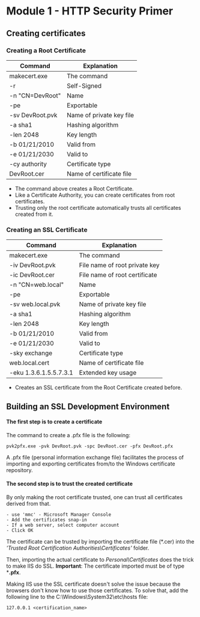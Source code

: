 # Module 1 - HTTP Security Primer #

## Creating certificates ##

### Creating a Root Certificate ###

| Command         | Explanation              |
| --------------- | ------------------------ |
| makecert.exe    | The command              |
| -r              | Self-Signed              |
| -n "CN=DevRoot" | Name                     |
| -pe             | Exportable               |
| -sv DevRoot.pvk | Name of private key file |
| -a sha1         | Hashing algorithm        |
| -len 2048       | Key length               |
| -b 01/21/2010   | Valid from               |
| -e 01/21/2030   | Valid to                 |
| -cy authority   | Certificate type         |
| DevRoot.cer     | Name of certificate file |

- The command above creates a Root Certificate.
- Like a Certificate Authority, you can create certificates from root certificates.
- Trusting only the root certificate automatically trusts all certificates created from it.

### Creating an SSL Certificate ###

| Command                | Explanation                   |
| ---------------------- | ----------------------------- |
| makecert.exe           | The command                   |
| -iv DevRoot.pvk        | File name of root private key |
| -ic DevRoot.cer        | File name of root certificate |
| -n "CN=web.local"      | Name                          |
| -pe                    | Exportable                    |
| -sv web.local.pvk      | Name of private key file      |
| -a sha1                | Hashing algorithm             |
| -len 2048              | Key length                    |
| -b 01/21/2010          | Valid from                    |
| -e 01/21/2030          | Valid to                      |
| -sky exchange          | Certificate type              |
| web.local.cert         | Name of certificate file      |
| -eku 1.3.6.1.5.5.7.3.1 | Extended key usage            |

- Creates an SSL certificate from the Root Certificate created before.

## Building an SSL Development Environment ##

#### The first step is to create a certificate ####

The command to create a .pfx file is the following:

```
pvk2pfx.exe -pvk DevRoot.pvk -spc DevRoot.cer -pfx DevRoot.pfx
```

A .pfx file (personal information exchange file) facilitates the process of
importing and exporting certificates from/to the Windows certificate repository.

#### The second step is to trust the created certificate ####

By only making the root certificate trusted, one can trust all certificates
derived from that.

	- use 'mmc' - Microsoft Manager Console
	- Add the certificates snap-in
	- If a web server, select computer account
	- Click OK

The certificate can be trusted by importing the certificate file (*.cer) into the
*'Trusted Root Certification Authorities\Certificates'* folder.

Then, importing the actual certificate to *Personal\Certificates* does the trick
to make IIS do SSL. **Important**: The certificate imported must be of type ***.pfx**.

Making IIS use the SSL certificate doesn't solve the issue because the browsers don't
know how to use those certificates. To solve that, add the following line to the
C:\Windows\System32\etc\hosts file:

```
127.0.0.1 <certification_name>
```